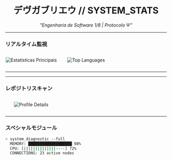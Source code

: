 <div align="center">

  # デヴガブリエウ // SYSTEM_STATS
  
  *"Engenharia de Software 1/8 | Protocolo Ψ"*
</div>

---

### リアルタイム監視
<div align="center" style="display: grid; grid-template-columns: repeat(3, 1fr); gap: 10px;">

  ![Estatísticas Principais](https://github-readme-stats.vercel.app/api?username=Gabrierosaa&show_icons=true&theme=dark&hide_border=true&bg_color=00000000&hide_title=true&include_all_commits=true)

  ![Top Languages](https://github-readme-stats.vercel.app/api/top-langs/?username=Gabrierosaa&layout=compact&theme=dark&hide_border=true&bg_color=00000000)


</div>

---


---

### レポジトリスキャン
<div align="center" style="display: grid; grid-template-columns: repeat(3, 1fr); gap: 10px;">

  ![Profile Details](https://github-profile-summary-cards.vercel.app/api/cards/profile-details?username=Gabrierosaa&theme=dark)

</div>

---

### スペシャルモジュール
```bash
> system_diagnostic --full
  MEMORY: ███████████████████ 98% 
  CPU: [||||||||||||||----] 72%
  CONNECTIONS: 23 active nodes
